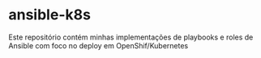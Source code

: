 # ansible-k8s
Este repositório contém minhas implementações de playbooks e roles de Ansible com foco no deploy em OpenShif/Kubernetes
